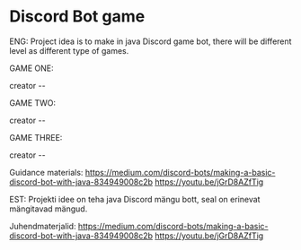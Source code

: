 #   Discord Bot game

ENG:
Project idea is to make in java Discord game bot, there will be different level as different type of games.

GAME ONE:

creator --

GAME TWO:

creator --

GAME THREE:

creator --


Guidance materials:
https://medium.com/discord-bots/making-a-basic-discord-bot-with-java-834949008c2b
https://youtu.be/jGrD8AZfTig

EST:
Projekti idee on teha java Discord mängu bott, seal on erinevat mängitavad mängud.

Juhendmaterjalid:
https://medium.com/discord-bots/making-a-basic-discord-bot-with-java-834949008c2b
https://youtu.be/jGrD8AZfTig
